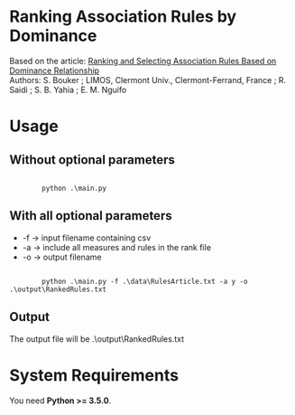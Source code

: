 <h1>Ranking Association Rules by Dominance</h1>
Based on the article: <a href='http://ieeexplore.ieee.org/xpl/articleDetails.jsp?arnumber=6495106'>Ranking and Selecting Association Rules Based on Dominance Relationship</a><br/>
Authors: S. Bouker ; LIMOS, Clermont Univ., Clermont-Ferrand, France ; R. Saidi ; S. B. Yahia ; E. M. Nguifo

<h1>Usage</h1>

<h2>Without optional parameters</h2>
<pre><code>
  		python .\main.py
</code></pre>

<h2>With all optional parameters</h2>
<ul>
  <li>-f -> input filename containing csv</li>
  <li>-a -> include all measures and rules in the rank file</li>
  <li>-o -> output filename</li>
</ul>
<pre><code>
  		python .\main.py -f .\data\RulesArticle.txt -a y -o .\output\RankedRules.txt
</code></pre>

<h2>Output</h2>
The output file will be .\output\RankedRules.txt


<h1>System Requirements</h1>
<p>You need <strong>Python &gt;= 3.5.0</strong>.</p>
